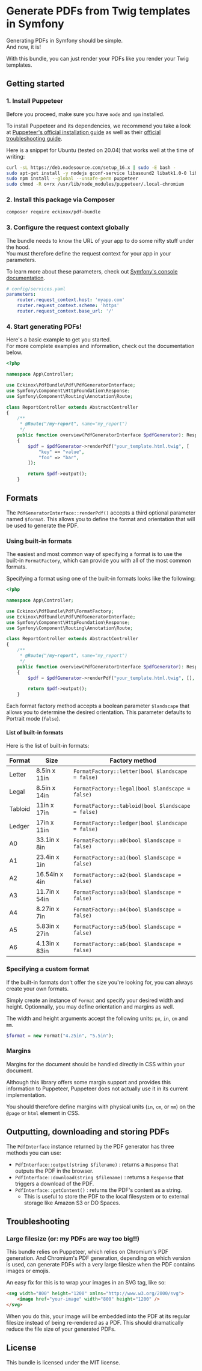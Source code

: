# Generate PDFs from Twig templates in Symfony

Generating PDFs in Symfony should be simple.  
And now, it is!

With this bundle, you can just render your PDFs like you render your Twig templates.


## Getting started

### 1. Install Puppeteer
Before you proceed, make sure you have `node` and `npm` installed.

To install Puppeteer and its dependencies, we recommend you take a look at 
[Puppeteer's official installation guide](https://developers.google.com/web/tools/puppeteer/get-started) 
as well as their [official troubleshooting guide](https://github.com/puppeteer/puppeteer/blob/main/docs/troubleshooting.md).

Here is a snippet for Ubuntu (tested on 20.04) that works well at the time of writing:

```bash
curl -sL https://deb.nodesource.com/setup_16.x | sudo -E bash -
sudo apt-get install -y nodejs gconf-service libasound2 libatk1.0-0 libc6 libcairo2 libcups2 libdbus-1-3 libexpat1 libfontconfig1 libgcc1 libgconf-2-4 libgdk-pixbuf2.0-0 libglib2.0-0 libgtk-3-0 libnspr4 libpango-1.0-0 libpangocairo-1.0-0 libstdc++6 libx11-6 libx11-xcb1 libxcb1 libxcomposite1 libxcursor1 libxdamage1 libxext6 libxfixes3 libxi6 libxrandr2 libxrender1 libxss1 libxtst6 ca-certificates fonts-liberation libappindicator1 libnss3 lsb-release xdg-utils wget libappindicator3-1 libatk-bridge2.0-0 libgbm1
sudo npm install --global --unsafe-perm puppeteer
sudo chmod -R o+rx /usr/lib/node_modules/puppeteer/.local-chromium
```


### 2. Install this package via Composer

```bash
composer require eckinox/pdf-bundle
```


### 3. Configure the request context globally

The bundle needs to know the URL of your app to do some nifty stuff under the hood.  
You must therefore define the request context for your app in your parameters.

To learn more about these parameters, check out [Symfony's console documentation](https://symfony.com/doc/4.1/console/request_context.html#configuring-the-request-context-globally).

```yaml
# config/services.yaml
parameters:
    router.request_context.host: 'myapp.com'
    router.request_context.scheme: 'https'
    router.request_context.base_url: '/'
```


### 4. Start generating PDFs!

Here's a basic example to get you started.  
For more complete examples and information, check out the documentation below.

```php
<?php

namespace App\Controller;

use Eckinox\PdfBundle\Pdf\PdfGeneratorInterface;
use Symfony\Component\HttpFoundation\Response;
use Symfony\Component\Routing\Annotation\Route;

class ReportController extends AbstractController
{
    /**
     * @Route("/my-report", name="my_report")
     */
    public function overview(PdfGeneratorInterface $pdfGenerator): Response
    {
        $pdf = $pdfGenerator->renderPdf("your_template.html.twig", [
            "key" => "value",
            "foo" => "bar",
        ]);

        return $pdf->output();
    }
```


## Formats

The `PdfGeneratorInterface::renderPdf()` accepts a third optional parameter named `$format`.
This allows you to define the format and orientation that will be used to generate the PDF.

### Using built-in formats

The easiest and most common way of specifying a format is to use the built-in `FormatFactory`,
which can provide you with all of the most common formats. 

Specifying a format using one of the built-in formats looks like the following:
```php
<?php

namespace App\Controller;

use Eckinox\PdfBundle\Pdf\FormatFactory;
use Eckinox\PdfBundle\Pdf\PdfGeneratorInterface;
use Symfony\Component\HttpFoundation\Response;
use Symfony\Component\Routing\Annotation\Route;

class ReportController extends AbstractController
{
    /**
     * @Route("/my-report", name="my_report")
     */
    public function overview(PdfGeneratorInterface $pdfGenerator): Response
    {
        $pdf = $pdfGenerator->renderPdf("your_template.html.twig", [], FormatFactory::a4());

        return $pdf->output();
    }
```

Each format factory method accepts a boolean parameter `$landscape` that allows you to determine the 
desired orientation. This parameter defaults to Portrait mode (`false`).

#### List of built-in formats

Here is the list of built-in formats:

| Format  | Size          | Factory method                                    |
| ------- | ------------- | ------------------------------------------------- |
| Letter  | 8.5in x 11in  | `FormatFactory::letter(bool $landscape = false)`  |
| Legal   | 8.5in x 14in  | `FormatFactory::legal(bool $landscape = false)`   |
| Tabloid | 11in x 17in   | `FormatFactory::tabloid(bool $landscape = false)` |
| Ledger  | 17in x 11in   | `FormatFactory::ledger(bool $landscape = false)`  |
| A0      | 33.1in x 8in  | `FormatFactory::a0(bool $landscape = false)`      |
| A1      | 23.4in x 1in  | `FormatFactory::a1(bool $landscape = false)`      |
| A2      | 16.54in x 4in | `FormatFactory::a2(bool $landscape = false)`      |
| A3      | 11.7in x 54in | `FormatFactory::a3(bool $landscape = false)`      |
| A4      | 8.27in x 7in  | `FormatFactory::a4(bool $landscape = false)`      |
| A5      | 5.83in x 27in | `FormatFactory::a5(bool $landscape = false)`      |
| A6      | 4.13in x 83in | `FormatFactory::a6(bool $landscape = false)`      |


### Specifying a custom format

If the built-in formats don't offer the size you're looking for, you can always create your
own formats.

Simply create an instance of `Format` and specify your desired width and height. Optionnally,
you may define orientation and margins as well.

The width and height arguments accept the following units: `px`, `in`, `cm` and `mm`.

```php
$format = new Format("4.25in", "5.5in");
```


### Margins

Margins for the document should be handled directly in CSS within your document.

Although this library offers some margin support and provides this information to Puppeteer,
Puppeteer does not actually use it in its current implementation.

You should therefore define margins with physical units (`in`, `cm`, or `mm`) on the `@page` 
or `html` element in CSS.


## Outputting, downloading and storing PDFs

The `PdfInterface` instance returned by the PDF generator has three methods you can use:

- `PdfInterface::output(string $filename)` : returns a `Response` that outputs the PDF in the browser.
- `PdfInterface::download(string $filename)` : returns a `Response` that triggers a download of the PDF.
- `PdfInterface::getContent()` : returns the PDF's content as a string. 
  - This is useful to store the PDF to the local filesystem or to external storage like Amazon S3 or DO Spaces.


## Troubleshooting

### Large filesize (or: my PDFs are way too big!!)

This bundle relies on Puppeteer, which relies on Chromium's PDF generation. And Chromium's PDF generation, 
depending on which version is used, can generate PDFs with a very large filesize when the PDF contains 
images or emojis.

An easy fix for this is to wrap your images in an SVG tag, like so:

```html
<svg width="800" height="1200" xmlns="http://www.w3.org/2000/svg">
	<image href="your-image" width="800" height="1200" />
</svg>
```

When you do this, your image will be embedded into the PDF at its regular filesize instead of being 
re-rendered as a PDF. This should dramatically reduce the file size of your generated PDFs.


## License

This bundle is licensed under the MIT license.
